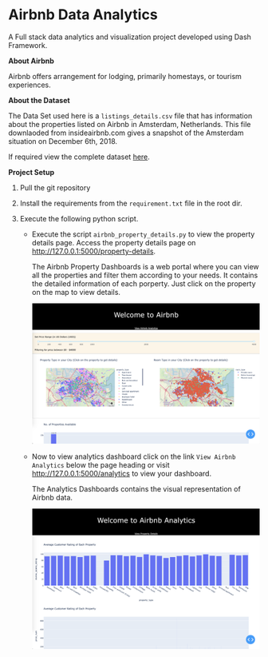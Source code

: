 # Airbnb Data Analytics
A Full stack data analytics and visualization project developed 
using Dash Framework. 

**About Airbnb**

 Airbnb offers arrangement for lodging, primarily homestays, or tourism experiences.
 
**About the Dataset**

 The Data Set used here is a `listings_details.csv` file that has information about the 
 properties listed on Airbnb in Amsterdam, Netherlands. This file downlaoded from insideairbnb.com 
 gives a snapshot of the Amsterdam situation on December 6th, 2018.
 
 If required view the complete dataset [here](https://www.kaggle.com/erikbruin/airbnb-amsterdam?select=listings_details.csv).

**Project Setup**

1) Pull the git repository

2) Install the requirements from the `requirement.txt` file in the root dir.

3) Execute the following python script.
      * Execute the script `airbnb_property_details.py` to view the property details page.
        Access the property details page on http://127.0.0.1:5000/property-details.
        
         The Airbnb Property Dashboards is a web portal where you can view all the properties and
         filter them according to your needs. It contains the detailed information of each porperty.
         Just click on the property on the map to view details.
        
         ![Sample Image](images/properties-demo.png)
 
      * Now to view analytics dashboard click on the link `View Airbnb Analytics` below the page heading or
        visit http://127.0.0.1:5000/analytics to view your dashboard.
     
         The Analytics Dashboards contains the visual representation of Airbnb data.
        
         ![Sample Image](images/analytics-demo.png)
    
